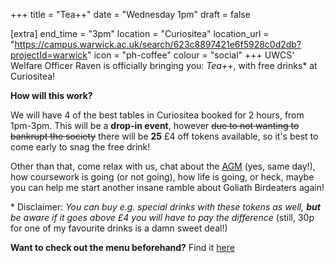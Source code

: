 +++
title = "Tea++"
date = "Wednesday 1pm"
draft = false

[extra]
end_time = "3pm"
location = "Curiositea"
location_url = "https://campus.warwick.ac.uk/search/623c8897421e6f5928c0d2db?projectId=warwick"
icon = "ph-coffee"
colour = "social"
+++
UWCS' Welfare Officer Raven is officially bringing you: *Tea++*, with free drinks\* at Curiositea!

**How will this work?**

We will have 4 of the best tables in Curiositea booked for 2 hours, from 1pm-3pm. This will be a **drop-in event**, however ~~due to not wanting to bankrupt the society~~ there will be **25** £4 off tokens available, so it's best to come early to snag the free drink!

Other than that, come relax with us, chat about the [AGM](https://uwcs.co.uk/events/t2/w8/agm/) (yes, same day!), how coursework is going (or not going), how life is going, or heck, maybe you can help me start another insane ramble about Goliath Birdeaters again!

\* Disclaimer: *You can buy e.g. special drinks with these tokens as well, **but** be aware if it goes above £4 you will have to pay the difference* (still, 30p for one of my favourite drinks is a damn sweet deal!)

**Want to check out the menu beforehand?** 
Find it [here](https://www.warwicksu.com/curiositea/)
